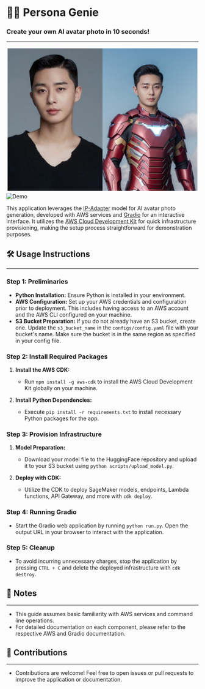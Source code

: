 # 🧞‍♂️ Persona Genie
### Create your own AI avatar photo in 10 seconds!
- - -
![AI Avatar](./assets/avatar.png)  
![Demo](https://github.com/aldente0630/persona-genie/assets/10204855/1ba5b405-6b19-4d0b-bbca-81eb936fd429)

This application leverages the [IP-Adapter](https://arxiv.org/abs/2308.06721) model for AI avatar photo generation, developed with AWS services and [Gradio](https://www.gradio.app/) for an interactive interface. It utilizes the [AWS Cloud Development Kit](https://aws.amazon.com/cdk/) for quick infrastructure provisioning, making the setup process straightforward for demonstration purposes.

## 🛠 Usage Instructions
- - -
### Step 1: Preliminaries

- **Python Installation:** Ensure Python is installed in your environment.
- **AWS Configuration:** Set up your AWS credentials and configuration prior to deployment. This includes having access to an AWS account and the AWS CLI configured on your machine.
- **S3 Bucket Preparation:** If you do not already have an S3 bucket, create one. Update the `s3_bucket_name` in the `configs/config.yaml` file with your bucket's name. Make sure the bucket is in the same region as specified in your config file.

### Step 2: Install Required Packages

1. **Install the AWS CDK:**
   - Run `npm install -g aws-cdk` to install the AWS Cloud Development Kit globally on your machine.

2. **Install Python Dependencies:**
   - Execute `pip install -r requirements.txt` to install necessary Python packages for the app.

### Step 3: Provision Infrastructure

1. **Model Preparation:**
   - Download your model file to the HuggingFace repository and upload it to your S3 bucket using `python scripts/upload_model.py`.

2. **Deploy with CDK:**
   - Utilize the CDK to deploy SageMaker models, endpoints, Lambda functions, API Gateway, and more with `cdk deploy`.

### Step 4: Running Gradio

- Start the Gradio web application by running `python run.py`. Open the output URL in your browser to interact with the application.

### Step 5: Cleanup

- To avoid incurring unnecessary charges, stop the application by pressing `CTRL + C` and delete the deployed infrastructure with `cdk destroy`.

## 📝 Notes
- - -
- This guide assumes basic familiarity with AWS services and command line operations.
- For detailed documentation on each component, please refer to the respective AWS and Gradio documentation.

## 🤝 Contributions
- - -
- Contributions are welcome! Feel free to open issues or pull requests to improve the application or documentation.